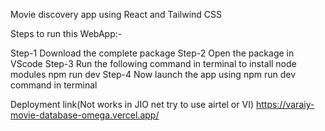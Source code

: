 Movie discovery app using React and Tailwind CSS

Steps to run this WebApp:-

Step-1 Download the complete package
Step-2 Open the package in VScode
Step-3 Run the following command in terminal to install node modules
            npm run dev
Step-4 Now launch the app using npm run dev command in terminal

Deployment link(Not works in JIO net try to use airtel or VI)
https://varaiy-movie-database-omega.vercel.app/
